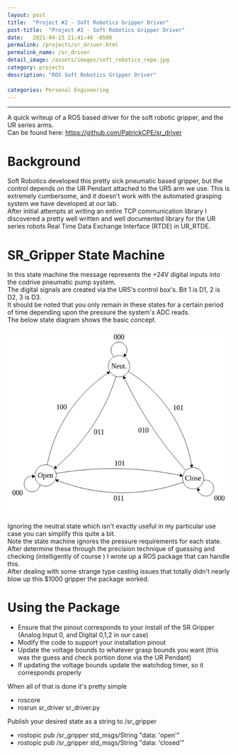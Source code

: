 ```yaml
---
layout: post
title:  "Project #2 - Soft Robotics Gripper Driver"
post-title:  "Project #2 - Soft Robotics Gripper Driver"
date:   2021-04-23 21:41:46 -0500
permalink: /projects/sr_driver.html
permalink_name: /sr_driver
detail_image: /assets/images/soft_robotics_repo.jpg
category: projects
description: "ROS Soft Robotics Gripper Driver"

categories: Personal Engineering
---
```


---

A quick writeup of a ROS based driver for the soft robotic gripper, and the UR series arms.  
Can be found here: <https://github.com/PatrickCPE/sr_driver>  

# Background
Soft Robotics developed this pretty sick pneumatic based gripper, but the control depends on the UR Pendant attached to the UR5 arm we use.
This is extremely cumbersome, and it doesn't work with the automated grasping system we have developed at our lab.  
After initial attempts at writing an entire TCP communication library I discovered a pretty well written and well documented library for the UR series robots Real Time Data Exchange Interface (RTDE) in UR_RTDE.

# SR_Gripper State Machine
In this state machine the message represents the +24V digital inputs into the codrive pneumatic pump system.  
The digital signals are created via the UR5's control box's. Bit 1 is D1, 2 is D2, 3 is D3.  
It should be noted that you only remain in these states for a certain period of time depending upon the pressure the system's ADC reads.  
The below state diagram shows the basic concept.

<center>
<img src="/assets/images/sr_gripper_fsm.png" alt="Soft Robotic Gripper State Machine">
</center>

Ignoring the neutral state which isn't exactly useful in my particular use case you can simplify this quite a bit.  
Note the state machine ignores the pressure requirements for each state.  
After determine these through the precision technique of guessing and checking (intelligently of course ) I wrote up a ROS package that can handle this.  
After dealing with some strange type casting issues that totally didn't nearly blow up this $1000 gripper the package worked.

# Using the Package
* Ensure that the pinout corresponds to your install of the SR Gripper (Analog Input 0, and Digital 0,1,2 in our case)
* Modify the code to support your installation pinout
* Update the voltage bounds to whatever grasp bounds you want (this was the guess and check portion done via the UR Pendant)
* If updating the voltage bounds update the watchdog timer, so it corresponds properly

When all of that is done it's pretty simple
* roscore
* rosrun sr_driver sr_driver.py

Publish your desired state as a string to /sr_gripper

* rostopic pub /sr_gripper std_msgs/String "data: 'open'"  
* rostopic pub /sr_gripper std_msgs/String "data: 'closed'" 
